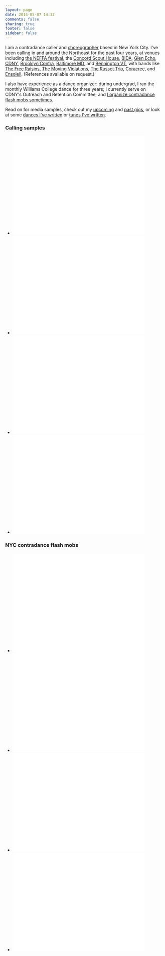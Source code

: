 ```yaml
---
layout: page
date: 2014-05-07 14:32
comments: false
sharing: true
footer: false
sidebar: false
---
```

I am a contradance caller and [choreographer](/dances.html) based in New York City. I've been calling in and around the Northeast for the past four years, at venues including [the NEFFA festival](//www.neffa.org/What_is_Festival.html), the [Concord Scout House](//mondaycontras.com), [BIDA](//bidadance.org/), [Glen Echo](//fridaynightdance.org), [CDNY](//cdny.org), [Brooklyn Contra](//brooklyncontra.wordpress.com), [Baltimore MD](//www.bfms.org/squarecontra.php), and [Bennington VT](//www.benningtondance.org/), with bands like [The Free Raisins](//www.freeraisins.com/), [The Moving Violations](//www.themovingviolations.com), [The Russet Trio](//therussettrio.com/), [Coracree](//www.coracree.com/), and [Ensoleil](//ensoleilband.com). (References available on request.)

I also have experience as a dance organizer: during undergrad, I ran the monthly Williams College dance for three years; I currently serve on CDNY's Outreach and Retention Committee; and [I organize contradance flash mobs sometimes](#flash-mobs).

Read on for media samples, check out my [upcoming](/gigs.html) and [past gigs](/gigs.html#past), or look at some [dances I've written](/dances.html) or [tunes I've written](/tunes.html).

<h3 class="horizline">Calling samples</h3>
<ul class="media-samples">
  <li>
    <iframe  width="420" height="315" src="//www.youtube.com/embed/fmxmrgSVoNo" frameborder="0" allowfullscreen></iframe>
  </li>
  <li>
    <iframe  width="420" height="315" src="//www.youtube.com/embed/m7mUNiXcr28" frameborder="0" allowfullscreen></iframe>
  </li>
  <li>
    <iframe  width="420" height="315" src="//www.youtube.com/embed/1GkuytviO0g" frameborder="0" allowfullscreen></iframe>
  </li>
  <li>
    <iframe  width="420" height="315" src="//www.youtube.com/embed/hY4YA2p-bag" frameborder="0" allowfullscreen></iframe>
  </li>
</ul>

<h3 id="flash-mobs" class="horizline">NYC contradance flash mobs</h4>
<ul class="media-samples">
  <li>
    <iframe  width="420" height="315" src="//www.youtube.com/embed/PwLKqXKa97A" frameborder="0" allowfullscreen></iframe>
  </li>
  <li>
    <iframe  width="420" height="315" src="//www.youtube.com/embed/ZENwLLKIzcU" frameborder="0" allowfullscreen></iframe>
  </li>
  <li>
    <iframe  width="420" height="315" src="//www.youtube.com/embed/kUGyxwBVCTc" frameborder="0" allowfullscreen></iframe>
  </li>
  <li>
    <iframe  width="420" height="315" src="//www.youtube.com/embed/gEY5rTqO62Y" frameborder="0" allowfullscreen></iframe>
  </li>
</ul>
